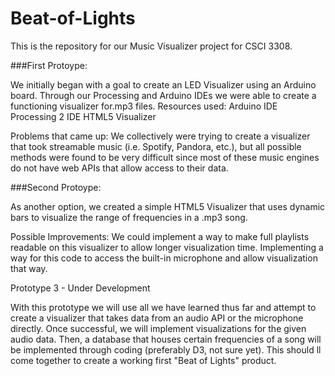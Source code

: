 Beat-of-Lights
==============

This is the repository for our Music Visualizer project for CSCI 3308.

###First Protoype:

We initially began with a goal to create an LED Visualizer using an Arduino board. Through our Processing and Arduino IDEs we were able to create a functioning visualizer for.mp3 files. 
Resources used: 
Arduino IDE
Processing 2 IDE
HTML5 Visualizer

Problems that came up:
We collectively were trying to create a visualizer that took streamable music (i.e. Spotify, Pandora, etc.), but all possible methods were found to be very difficult since most of these music engines do not have web APIs that allow access to their data.

###Second Protoype:

As another option, we created a simple  HTML5 Visualizer that uses dynamic bars to visualize the range of frequencies in a .mp3 song. 

Possible Improvements:
We could implement a way to make full playlists readable on this visualizer to allow longer visualization time.
Implementing a way for this code to access the built-in microphone and allow visualization that way.

Prototype 3 - Under Development

With this prototype we will use all we have learned thus far and attempt to create a visualizer that takes data from an audio API or the microphone directly.
Once successful, we will implement visualizations for the given audio data.
Then, a database that houses certain frequencies of a song will be implemented through coding (preferably D3, not sure yet).
This should ll come together to create a working first "Beat of Lights" product.
